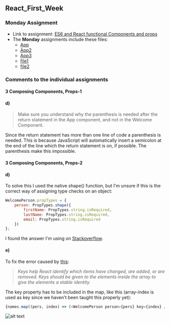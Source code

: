 ## React_First_Week

### Monday Assignment
* Link to assignment: [ES6 and React functional Components and props](https://docs.google.com/document/d/17iG0I2cpgdfmOIW9J-L8kNaO47DILFIzEc9Yi8yW6-o/edit#heading=h.dl1lz6dyu26o)	
* The **Monday** assignments include these files:  
  * [App](https://github.com/Castau/React_First_Week/blob/master/react_exercises/src/App.js)
  * [App2](https://github.com/Castau/React_First_Week/blob/master/react_exercises/src/App2.js)
  * [App3](https://github.com/Castau/React_First_Week/blob/master/react_exercises/src/App3.js)
  * [file1](https://github.com/Castau/React_First_Week/blob/master/react_exercises/src/file1.js)
  * [file2](https://github.com/Castau/React_First_Week/blob/master/react_exercises/src/file2.js)
    

### Comments to the individual assignments
#### 3 Composing Components, Props-1
#### d) 
>Make sure you understand why the parenthesis is needed after the return statement in the App component, and not in the Welcome Component.

Since the return statement has more than one line of code a parenthesis is needed. This is because JavaScript will automatically insert a semicolon at the end of the line which the return statement is on, if possible. The parenthesis make this impossible.  
  
  
#### 3 Composing Components, Props-2
#### d)
To solve this I used the native shape() function, but I'm unsure if this is the correct way of assigning type checks on an object:
```javascript
WelcomePerson.propTypes = {
    person: PropTypes.shape({
        firstName: PropTypes.string.isRequired,
        lastName: PropTypes.string.isRequired,
        email: PropTypes.string.isRequired
    })
};
```
I found the answer I'm using on [Stackoverflow](https://stackoverflow.com/questions/26923042/how-do-you-validate-the-proptypes-of-a-nested-object-in-reactjs?fbclid=IwAR3HoicJ-XIXdmpQqqIfqfYqwO9GYwhHJ4ULUGzsVNnwn_odf185snZ9nBo).
  
#### e) 
To fix the error caused by [this](https://reactjs.org/docs/lists-and-keys.html#keys):
>*Keys help React identify which items have changed, are added, or are removed. Keys should be given to the elements inside the array to give the elements a stable identity.*

The key property has to be included in the map, like this (array-index is used as key since we haven't been taught this properly yet): 
```javascript
{names.map((pers, index) => (<WelcomePerson person={pers} key={index} />))}
```

![alt text](https://i.imgur.com/I3e5l0Y.png)
